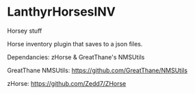 # LanthyrHorsesINV
Horsey stuff

Horse inventory plugin that saves to a json files.

Dependancies: zHorse & GreatThane's NMSUtils 

GreatThane NMSUtils:
https://github.com/GreatThane/NMSUtils

zHorse: 
https://github.com/Zedd7/ZHorse
